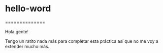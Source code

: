 # hello-word

==============

Hola gente!

Tengo un ratito nada más para completar esta práctica así que no me voy a extender mucho más.
